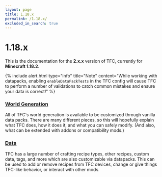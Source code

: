 ```yaml
---
layout: page
title: 1.18.x
permalink: /1.18.x/
excluded_in_search: true
---
```


# 1.18.x

This is the documentation for the **2.x.x** version of TFC, currently for **Minecraft 1.18.2**.

{% include alert.html type="info" title="Note" content="While working with datapacks, enabling <code>enableDataPackTests</code> in the TFC config will cause TFC to perform a number of validations to catch common mistakes and ensure your data is correct!" %}

### [World Generation](worldgen/)

All of TFC's world generation is available to be customized through vanilla data packs. There are many different pieces, so this will hopefully explain what TFC does, how it does it, and what you can safely modify. (And also, what can be extended with addons or compatibility mods.)

### [Data](data/)

TFC has a large number of crafting recipe types, other recipes, custom data, tags, and more which are also customizable via datapacks. This can be used to add or remove recipes from TFC devices, change or give things TFC-like behavior, or interact with other mods.
